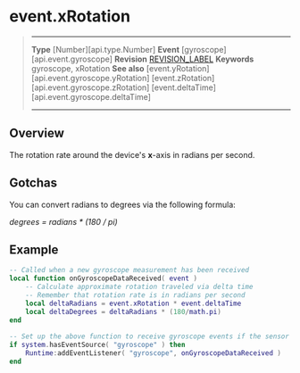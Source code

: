 
# event.xRotation

> --------------------- ------------------------------------------------------------------------------------------
> __Type__              [Number][api.type.Number]
> __Event__             [gyroscope][api.event.gyroscope]
> __Revision__          [REVISION_LABEL](REVISION_URL)
> __Keywords__          gyroscope, xRotation
> __See also__			[event.yRotation][api.event.gyroscope.yRotation]
>						[event.zRotation][api.event.gyroscope.zRotation]
>						[event.deltaTime][api.event.gyroscope.deltaTime]
> --------------------- ------------------------------------------------------------------------------------------

## Overview

The rotation rate around the device's <nobr>__x__-axis</nobr> in radians per second.

## Gotchas

You can convert radians to degrees via the following formula:

<div class="code-indent">

_degrees = radians * (180 / pi)_

</div>

## Example
 
``````lua
-- Called when a new gyroscope measurement has been received
local function onGyroscopeDataReceived( event )
    -- Calculate approximate rotation traveled via delta time
    -- Remember that rotation rate is in radians per second
    local deltaRadians = event.xRotation * event.deltaTime
    local deltaDegrees = deltaRadians * (180/math.pi)
end
 
-- Set up the above function to receive gyroscope events if the sensor exists
if system.hasEventSource( "gyroscope" ) then
	Runtime:addEventListener( "gyroscope", onGyroscopeDataReceived )
end
``````
